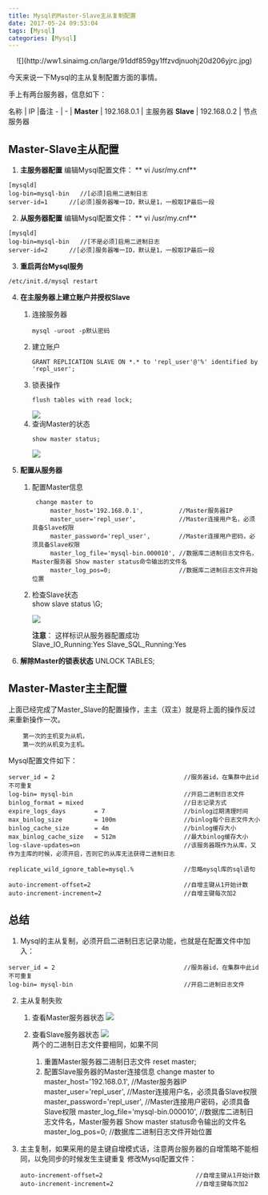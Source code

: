 ```yaml
---
title: Mysql的Master-Slave主从复制配置
date: 2017-05-24 09:53:04
tags: [Mysql]
categories: [Mysql]
---
```


<p align="center">
![](http://ww1.sinaimg.cn/large/91ddf859gy1ffzvdjnuohj20d206yjrc.jpg)
</p>
今天来说一下Mysql的主从复制配置方面的事情。

手上有两台服务器，信息如下：

名称         |       IP          |备注
        -   |   -               |
**Master**  |   192.168.0.1     | 主服务器
**Slave**   |   192.168.0.2     | 节点服务器

## Master-Slave主从配置

1. **主服务器配置**
编辑Mysql配置文件：
** vi /usr/my.cnf**
```shell
[mysqld]
log-bin=mysql-bin   //[必须]启用二进制日志
server-id=1      //[必须]服务器唯一ID，默认是1，一般取IP最后一段
```
2. **从服务器配置**
编辑Mysql配置文件：
** vi /usr/my.cnf**
```shell
[mysqld]
log-bin=mysql-bin   //[不是必须]启用二进制日志
server-id=2      //[必须]服务器唯一ID，默认是1，一般取IP最后一段
```
3. **重启两台Mysql服务**
```
/etc/init.d/mysql restart
```
4. **在主服务器上建立账户并授权Slave**
    1. 连接服务器
        ```shell
        mysql -uroot -p默认密码
        ```
    2. 建立账户
        ```shell
        GRANT REPLICATION SLAVE ON *.* to 'repl_user'@'%' identified by 'repl_user';
        ```
    3. 锁表操作
        ```
        flush tables with read lock;
        ```
        ![](http://ww1.sinaimg.cn/large/91ddf859gy1ffzqtpjznuj207q019we9.jpg)
    4. 查询Master的状态
        ```shell
        show master status;
        ```
        ![](http://ww1.sinaimg.cn/large/91ddf859gy1ffzqqj39gdj20i4038glg.jpg)
5. **配置从服务器**
    1. 配置Master信息
    
            change master to
                master_host='192.168.0.1',          //Master服务器IP
                master_user='repl_user',            //Master连接用户名，必须具备Slave权限
                master_password='repl_user',        //Master连接用户密码，必须具备Slave权限
                master_log_file='mysql-bin.000010', //数据库二进制日志文件名，Master服务器 Show master status命令输出的文件名
                master_log_pos=0;                   //数据库二进制日志文件开始位置

    2. 检查Slave状态        
            show slave status \G;
         
        ![](http://ww1.sinaimg.cn/large/91ddf859gy1ffzr3bwk7lj20f006474a.jpg) 

        **注意**： 这样标识从服务器配置成功                
            Slave_IO_Running:Yes
            Slave_SQL_Running:Yes           

6. **解除Master的锁表状态**
        UNLOCK TABLES;
    
## Master-Master主主配置

上面已经完成了Master_Slave的配置操作，主主（双主）就是将上面的操作反过来重新操作一次。
```
    第一次的主机变为从机，
    第一次的从机变为主机。
```

Mysql配置文件如下：
```
server_id = 2                                    //服务器id，在集群中此id不可重复
log-bin= mysql-bin                               //开启二进制日志文件
binlog_format = mixed                            //日志记录方式
expire_logs_days        = 7                      //binlog过期清理时间
max_binlog_size         = 100m                   //binlog每个日志文件大小    
binlog_cache_size       = 4m                     //binlog缓存大小   
max_binlog_cache_size   = 512m                   //最大binlog缓存大小  
log-slave-updates=on                             //该服务器既作为从库，又作为主库的时候，必须开启，否则它的从库无法获得二进制日志    

replicate_wild_ignore_table=mysql.%              //忽略mysql库的sql语句

auto-increment-offset=2                          //自增主键从1开始计数 
auto-increment-increment=2                       //自增主键每次加2
```

## 总结
1. Mysql的主从复制，必须开启二进制日志记录功能，也就是在配置文件中加入：
```
server_id = 2                                    //服务器id，在集群中此id不可重复
log-bin= mysql-bin                               //开启二进制日志文件
```
2. 主从复制失败
    1. 查看Master服务器状态
        ![](http://ww1.sinaimg.cn/large/91ddf859gy1ffzqqj39gdj20i4038glg.jpg)  
      
    2. 查看Slave服务器状态
        ![](http://ww1.sinaimg.cn/large/91ddf859gy1ffzr3bwk7lj20f006474a.jpg)     
        两个的二进制日志文件要相同，如果不同    
        1. 重置Master服务器二进制日志文件
                reset master; 
        2. 配置Slave服务器的Master连接信息
                change master to
                    master_host='192.168.0.1',          //Master服务器IP
                    master_user='repl_user',            //Master连接用户名，必须具备Slave权限
                    master_password='repl_user',        //Master连接用户密码，必须具备Slave权限
                    master_log_file='mysql-bin.000010', //数据库二进制日志文件名，Master服务器 Show master status命令输出的文件名
                    master_log_pos=0;                   //数据库二进制日志文件开始位置            

3. 主主复制，如果采用的是主键自增模式话，注意两台服务器的自增策略不能相同，以免同步的时候发生主键重复
   修改Mysql配置文件：
    ```
    auto-increment-offset=2                          //自增主键从1开始计数 
    auto-increment-increment=2                       //自增主键每次加2
    ```
